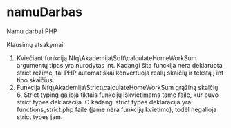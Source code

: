 # namuDarbas
Namu darbai PHP

Klausimų atsakymai:

1)  Kviečiant funkciją Nfq\Akademija\Soft\calculateHomeWorkSum argumentų tipas yra nurodytas int. Kadangi šita funckija nėra deklaruota strict režime, tai PHP automatiškai konvertuoja realų skaičių ir tekstą į int tipo skaičius.
2)  Funkcija Nfq\Akademija\Strict\calculateHomeWorkSum grąžiną skaičių 6. Strict typing galioja tiktais funkcijų iškvietimams tame faile, kur buvo strict types deklaracija. O kadangi strict types deklaracija yra functions_strict.php faile (jame nėra funkcijų kvietimo), todėl negalioja strict types jam.